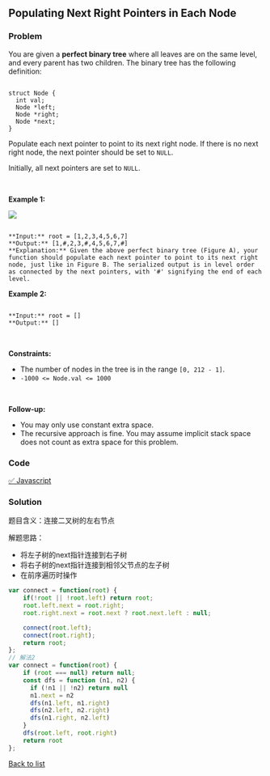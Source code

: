 Populating Next Right Pointers in Each Node
---
### Problem
You are given a **perfect binary tree** where all leaves are on the same level, and every parent has two children. The binary tree has the following definition:



```

struct Node {
  int val;
  Node *left;
  Node *right;
  Node *next;
}

```

Populate each next pointer to point to its next right node. If there is no next right node, the next pointer should be set to `NULL`.


Initially, all next pointers are set to `NULL`.


 


**Example 1:**


![](https://assets.leetcode.com/uploads/2019/02/14/116_sample.png)

```

**Input:** root = [1,2,3,4,5,6,7]
**Output:** [1,#,2,3,#,4,5,6,7,#]
**Explanation:** Given the above perfect binary tree (Figure A), your function should populate each next pointer to point to its next right node, just like in Figure B. The serialized output is in level order as connected by the next pointers, with '#' signifying the end of each level.

```

**Example 2:**



```

**Input:** root = []
**Output:** []

```

 


**Constraints:**


* The number of nodes in the tree is in the range `[0, 212 - 1]`.
* `-1000 <= Node.val <= 1000`


 


**Follow-up:**


* You may only use constant extra space.
* The recursive approach is fine. You may assume implicit stack space does not count as extra space for this problem.

### Code
[✅ Javascript](./solution.js)
### Solution
题目含义：连接二叉树的左右节点

解题思路：
- 将左子树的next指针连接到右子树
- 将右子树的next指针连接到相邻父节点的左子树
- 在前序遍历时操作

```javascript
var connect = function(root) {
    if(!root || !root.left) return root;
    root.left.next = root.right;
    root.right.next = root.next ? root.next.left : null;

    connect(root.left);
    connect(root.right);
    return root;
};
// 解法2
var connect = function(root) {
    if (root === null) return null;
    const dfs = function (n1, n2) {
      if (!n1 || !n2) return null
      n1.next = n2
      dfs(n1.left, n1.right)
      dfs(n2.left, n2.right)
      dfs(n1.right, n2.left)
    }
    dfs(root.left, root.right)
    return root
};
```

[Back to list](../README.md)